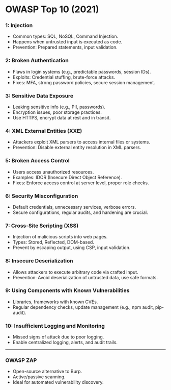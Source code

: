 # OWASP Top 10 (2021)
### 1: Injection
- Common types: SQL, NoSQL, Command Injection.
- Happens when untrusted input is executed as code.
- Prevention: Prepared statements, input validation.

### 2: Broken Authentication
- Flaws in login systems (e.g., predictable passwords, session IDs).
- Exploits: Credential stuffing, brute-force attacks.
- Fixes: MFA, strong password policies, secure session management.

### 3: Sensitive Data Exposure
- Leaking sensitive info (e.g., PII, passwords).
- Encryption issues, poor storage practices.
- Use HTTPS, encrypt data at rest and in transit.

### 4: XML External Entities (XXE)
- Attackers exploit XML parsers to access internal files or systems.
- Prevention: Disable external entity resolution in XML parsers.

### 5: Broken Access Control
- Users access unauthorized resources.
- Examples: IDOR (Insecure Direct Object Reference).
- Fixes: Enforce access control at server level, proper role checks.

### 6: Security Misconfiguration
- Default credentials, unnecessary services, verbose errors.
- Secure configurations, regular audits, and hardening are crucial.

### 7: Cross-Site Scripting (XSS)
- Injection of malicious scripts into web pages.
- Types: Stored, Reflected, DOM-based.
- Prevent by escaping output, using CSP, input validation.

### 8: Insecure Deserialization
- Allows attackers to execute arbitrary code via crafted input.
- Prevention: Avoid deserialization of untrusted data, use safe formats.

### 9: Using Components with Known Vulnerabilities
- Libraries, frameworks with known CVEs.
- Regular dependency checks, update management (e.g., npm audit, pip-audit).

### 10: Insufficient Logging and Monitoring
- Missed signs of attack due to poor logging.
- Enable centralized logging, alerts, and audit trails.

---

### OWASP ZAP
- Open-source alternative to Burp.
- Active/passive scanning.
- Ideal for automated vulnerability discovery.